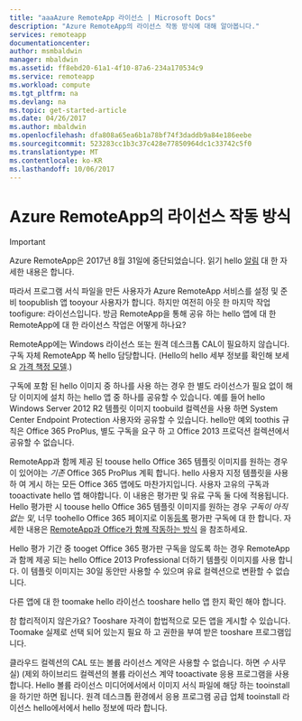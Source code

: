 ```yaml
---
title: "aaaAzure RemoteApp 라이선스 | Microsoft Docs"
description: "Azure RemoteApp의 라이선스 작동 방식에 대해 알아봅니다."
services: remoteapp
documentationcenter: 
author: msmbaldwin
manager: mbaldwin
ms.assetid: ff8ebd20-61a1-4f10-87a6-234a170534c9
ms.service: remoteapp
ms.workload: compute
ms.tgt_pltfrm: na
ms.devlang: na
ms.topic: get-started-article
ms.date: 04/26/2017
ms.author: mbaldwin
ms.openlocfilehash: dfa808a65ea6b1a78bf74f3daddb9a84e186eebe
ms.sourcegitcommit: 523283cc1b3c37c428e77850964dc1c33742c5f0
ms.translationtype: MT
ms.contentlocale: ko-KR
ms.lasthandoff: 10/06/2017
---
```

# <a name="how-does-licensing-work-in-azure-remoteapp"></a>Azure RemoteApp의 라이선스 작동 방식
> [!IMPORTANT]
> Azure RemoteApp은 2017년 8월 31일에 중단되었습니다. 읽기 hello [알림](https://go.microsoft.com/fwlink/?linkid=821148) 대 한 자세한 내용은 합니다.
> 
> 

따라서 프로그램 서식 파일을 만든 사용자가 Azure RemoteApp 서비스를 설정 및 준비 toopublish 앱 tooyour 사용자가 합니다. 하지만 여전히 아웃 한 마지막 작업 toofigure: 라이선스입니다. 방금 RemoteApp을 통해 공유 하는 hello 앱에 대 한 RemoteApp에 대 한 라이선스 작업은 어떻게 하나요?

RemoteApp에는 Windows 라이선스 또는 원격 데스크톱 CAL이 필요하지 않습니다. 구독 자체 RemoteApp 쪽 hello 담당합니다. (Hello의 hello 세부 정보를 확인해 보세요 [가격 책정 모델](https://azure.microsoft.com/pricing/details/remoteapp).)

구독에 포함 된 hello 이미지 중 하나를 사용 하는 경우 한 별도 라이선스가 필요 없이 해당 이미지에 설치 하는 hello 앱 중 하나를 공유할 수 있습니다. 예를 들어 hello Windows Server 2012 R2 템플릿 이미지 toobuild 컬렉션을 사용 하면 System Center Endpoint Protection 사용자와 공유할 수 있습니다. hello만 예외 toothis 규칙은 Office 365 ProPlus, 별도 구독을 요구 하 고 Office 2013 프로덕션 컬렉션에서 공유할 수 없습니다.

RemoteApp과 함께 제공 된 toouse hello Office 365 템플릿 이미지를 원하는 경우이 있어야는 *기존* Office 365 ProPlus 계획 합니다. hello 사용자 지정 템플릿을 사용 하 여 게시 하는 모든 Office 365 앱에도 마찬가지입니다. 사용자 고유의 구독과 tooactivate hello 앱 해야합니다. 이 내용은 평가판 및 유료 구독 둘 다에 적용됩니다. Hello 평가판 시 toouse hello Office 365 템플릿 이미지를 원하는 경우 *구독이 아직 없는 및*, 너무 toohello Office 365 페이지로 이동[등록](https://go.microsoft.com/fwlink/p/?LinkID=403802) 평가판 구독에 대 한 합니다. 자세한 내용은 [RemoteApp과 Office가 함께 작동하는 방식](remoteapp-o365.md) 을 참조하세요.

Hello 평가 기간 중 tooget Office 365 평가판 구독을 않도록 하는 경우 RemoteApp과 함께 제공 되는 hello Office 2013 Professional 더하기 템플릿 이미지를 사용 합니다. 이 템플릿 이미지는 30일 동안만 사용할 수 있으며 유료 컬렉션으로 변환할 수 없습니다.

다른 앱에 대 한 toomake hello 라이선스 tooshare hello 앱 한지 확인 해야 합니다.

참 합리적이지 않은가요? Tooshare 자격이 합법적으로 모든 앱을 게시할 수 있습니다. Toomake 실제로 선택 되어 있는지 필요 하 고 권한을 부여 받은 tooshare 프로그램입니다.

클라우드 컬렉션의 CAL 또는 볼륨 라이선스 계약은 사용할 수 없습니다. 하면 *수* 사무실) (제외 하이브리드 컬렉션의 볼륨 라이선스 계약 tooactivate 응용 프로그램을 사용 합니다. Hello 볼륨 라이선스 미디어에서에서 이미지 서식 파일에 해당 하는 tooinstall을 하기만 하면 됩니다. 원격 데스크톱 환경에서 응용 프로그램 공급 업체 tooinstall 라이선스 hello에서에서 hello 정보에 따라 합니다.

